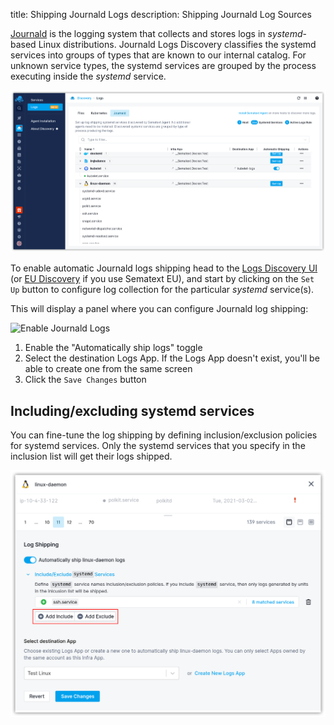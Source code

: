 title: Shipping Journald Logs
description: Shipping Journald Log Sources

[Journald](https://sematext.com/blog/journald-logging-tutorial/) is the logging system that collects and stores logs in _systemd_-based Linux distributions. Journald Logs Discovery classifies the systemd services into groups of types that are known to our internal catalog. For unknown service types, the systemd services are grouped by the process executing inside the _systemd_ service.

![Journald Logs Discovery](images/journald-logs.png)

To enable automatic Journald logs shipping head to the [Logs Discovery UI](https://apps.sematext.com/ui/fleet-and-discovery/discovery/logs/) (or [EU Discovery](https://apps.eu.sematext.com/ui/fleet-and-discovery/discovery/logs/) if you use Sematext EU), and start by clicking on the `Set Up` button to configure log collection for the particular _systemd_ service(s).


This will display a panel where you can configure Journald log shipping:

![Enable Journald Logs]("../images/fleet/fnd-discovery-logs-journald.png")

1. Enable the "Automatically ship <group-name> logs" toggle
2. Select the destination Logs App. If the Logs App doesn't exist, you'll be able to create one from the same screen
3. Click the `Save Changes` button

## Including/excluding systemd services

You can fine-tune the log shipping by defining inclusion/exclusion policies for systemd services. Only the systemd services that you specify in the inclusion list will get their logs shipped.

![Include/Exclude Systemd Services](images/journald-logs-rule-include-exclude.png)

